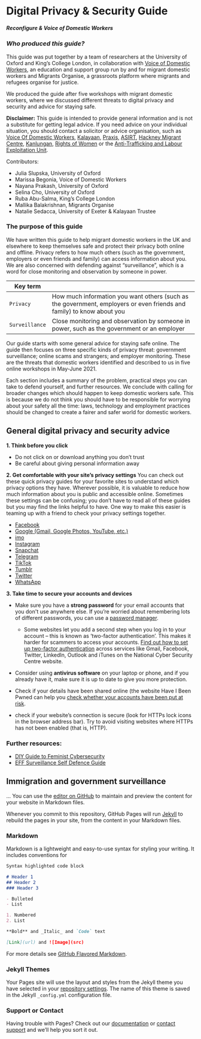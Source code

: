# Digital Privacy & Security Guide
##### *Reconfigure & Voice of Domestic Workers*

### ***Who produced this guide?***
This guide was put together by a team of researchers at the University of Oxford and King’s College London, in collaboration with [Voice of Domestic Workers](https://www.thevoiceofdomesticworkers.com/), an education and support group run by and for migrant domestic workers and Migrants Organise, a grassroots platform where migrants and refugees organise for justice.

We produced the guide after five workshops with migrant domestic workers, where we discussed different threats to digital privacy and security and advice for staying safe.

**Disclaimer:** This guide is intended to provide general information and is not a substitute for getting legal advice. If you need advice on your individual situation, you should contact a solicitor or advice organisation, such as [Voice Of Domestic Workers](https://www.thevoiceofdomesticworkers.com/), [Kalayaan](http://www.kalayaan.org.uk/contact-us/), [Praxis](https://www.praxis.org.uk/get-help), [ASIRT](http://asirt.org.uk/), [Hackney Migrant Centre](https://hackneymigrantcentre.org.uk/drop-in/),
[Kanlungan](https://www.kanlungan.org.uk/?page_id=829), [Rights of Women](https://rightsofwomen.org.uk/get-advice/) or the [Anti-Trafficking and Labour Exploitation Unit](https://atleu.org.uk/).

Contributors: 
- Julia Slupska, University of Oxford
- Marissa Begonia, Voice of Domestic Workers
- Nayana Prakash, University of Oxford
- Selina Cho, University of Oxford
- Ruba Abu-Salma, King’s College London
- Mallika Balakrishnan, Migrants Organise
- Natalie Sedacca, University of Exeter & Kalayaan Trustee

### The purpose of this guide
We have written this guide to help migrant domestic workers in the UK and elsewhere to keep themselves safe and protect their privacy both online and offline. Privacy refers to how much others (such as the government, employers or even friends and family) can access information about you. We are also concerned with defending against “surveillance”, which is a word for close monitoring and observation by someone in power.

| Key term | |
| --- | --- |
| `Privacy` | How much information you want others (such as the government, employers or even friends and family) to know about you |
| `Surveillance` | Close monitoring and observation by someone in power, such as the government or an employer |

Our guide starts with some general advice for staying safe online. The guide then focuses on three specific kinds of privacy threat: government surveillance; online scams and strangers; and employer monitoring. These are the threats that domestic workers identified and described to us in five online workshops in May-June 2021.

Each section includes a summary of the problem, practical steps you can take to defend yourself, and further resources. We conclude with calling for broader changes which should happen to keep domestic workers safe. This is because we do not think you should have to be responsible for worrying about your safety all the time: laws, technology and employment practices should be changed to create a fairer and safer world for domestic workers.

## General digital privacy and security advice
**1. Think before you click**
- Do not click on or download anything you don’t trust
- Be careful about giving personal information away

**2. Get comfortable with your site’s privacy settings**
You can check out these quick privacy guides for your favorite sites to understand which privacy options they have. Wherever possible, it is valuable to reduce how much information about you is public and accessible online. Sometimes these settings can be confusing; you don’t have to read all of these guides but you may find the links helpful to have. One way to make this easier is teaming up with a friend to check your privacy settings together.
- [Facebook](https://www.facebook.com/about/basics/stay-safe-and-secure)
- [Google (Gmail, Google Photos, YouTube, etc.)](https://myaccount.google.com/security?pli=1)
- [imo](https://www.ecpat.lk/wp-content/uploads/2015/12/Imo-Security-Privacy-Settings.pdf)
- [Instagram](https://heresthethingblog.com/2015/04/28/7-privacy-tips-instagram//)
- [Snapchat](https://support.snapchat.com/en-US/a/privacy-settings2)
- [Telegram](https://privacyinternational.org/guide-step/3952/telegram-account-settings)
- [TikTok](https://support.tiktok.com/en/account-and-privacy/account-privacy-settings/privacy-controls)
- [Tumblr](https://tumblr.zendesk.com/hc/en-us/sections/205844687-Account-security)
- [Twitter](https://help.twitter.com/en/groups/57-safety-security)
- [WhatsApp](https://faq.whatsapp.com/general/security-and-privacy/how-to-change-your-privacy-settings/?lang=en)

**3. Take time to secure your accounts and devices**
- Make sure you have a **strong password** for your email accounts that you don't use anywhere else. If you’re worried about remembering lots of different passwords, you can use a [password manager](https://www.ncsc.gov.uk/blog-post/what-does-ncsc-think-password-managers).
  - Some websites let you add a second step when you log in to your account – this is known as ‘two-factor authentication’. This makes it harder for scammers to access your accounts. [Find out how to set up two-factor authentication](https://www.ncsc.gov.uk/guidance/setting-two-factor-authentication-2fa) across services like Gmail, Facebook, Twitter, LinkedIn, Outlook and iTunes on the National Cyber Security Centre website.

- Consider using **antivirus software** on your laptop or phone, and if you already have it, make sure it is up to date to give you more protection.
- Check if your details have been shared online (the website Have I Been Pwned can help you [check whether your accounts have been put at risk](https://haveibeenpwned.com/).
- check if your website’s connection is secure (look for HTTPs lock icons in the browser address bar). Try to avoid visiting websites where HTTPs has not been enabled (that is, HTTP).

### Further resources:
- [DIY Guide to Feminist Cybersecurity](https://hackblossom.org/cybersecurity/)
- [EFF Surveillance Self Defence Guide](https://ssd.eff.org/en)

## Immigration and government surveillance


...
You can use the [editor on GitHub](https://github.com/domesticworkerprivacy/domesticworkerprivacy.github.io/edit/main/index.md) to maintain and preview the content for your website in Markdown files.

Whenever you commit to this repository, GitHub Pages will run [Jekyll](https://jekyllrb.com/) to rebuild the pages in your site, from the content in your Markdown files.

### Markdown

Markdown is a lightweight and easy-to-use syntax for styling your writing. It includes conventions for

```markdown
Syntax highlighted code block

# Header 1
## Header 2
### Header 3

- Bulleted
- List

1. Numbered
2. List

**Bold** and _Italic_ and `Code` text

[Link](url) and ![Image](src)
```

For more details see [GitHub Flavored Markdown](https://guides.github.com/features/mastering-markdown/).

### Jekyll Themes

Your Pages site will use the layout and styles from the Jekyll theme you have selected in your [repository settings](https://github.com/domesticworkerprivacy/domesticworkerprivacy.github.io/settings/pages). The name of this theme is saved in the Jekyll `_config.yml` configuration file.

### Support or Contact

Having trouble with Pages? Check out our [documentation](https://docs.github.com/categories/github-pages-basics/) or [contact support](https://support.github.com/contact) and we’ll help you sort it out.
